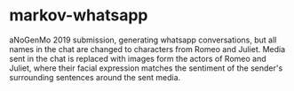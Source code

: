 # markov-whatsapp

aNoGenMo 2019 submission, generating whatsapp conversations, but all names in the chat are changed to characters from Romeo and Juliet. Media sent in the chat is replaced with images form the actors of Romeo and Juliet, where their facial expression matches the sentiment of the sender's surrounding sentences around the sent media.
